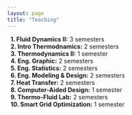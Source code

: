 ```yaml
---
layout: page
title: "Teaching"
---
```


&nbsp;&nbsp;**1. Fluid Dynamics II:** 3 semesters<br>
&nbsp;&nbsp;**2. Intro Thermodnamics:** 2 semesters<br>
&nbsp;&nbsp;**3. Thermodynamics II:** 1 semester<br>
&nbsp;&nbsp;**4. Eng. Graphic:** 2 semesters<br>
&nbsp;&nbsp;**5. Eng. Statistics:** 2 semesters<br>
&nbsp;&nbsp;**6. Eng. Modeling & Design:** 2 semesters<br>
&nbsp;&nbsp;**7. Heat Transfer:** 2 semesters <br>
&nbsp;&nbsp;**8. Computer-Aided Design:** 1 semester <br>
&nbsp;&nbsp;**9. Thermo-Fluid Lab:** 2 semesters <br>
&nbsp;&nbsp;**10. Smart Grid Optimization:** 1 semester <br>

